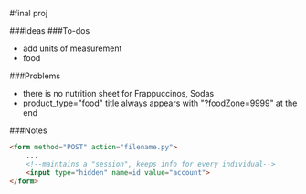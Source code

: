 #final proj

###Ideas
###To-dos
- add units of measurement
- food

###Problems
- there is no nutrition sheet for Frappuccinos, Sodas 
- product_type="food" title always appears with "?foodZone=9999" at the end

###Notes
```html
<form method="POST" action="filename.py">
    ...
    <!--maintains a "session", keeps info for every individual-->
    <input type="hidden" name=id value="account">
</form>
```
